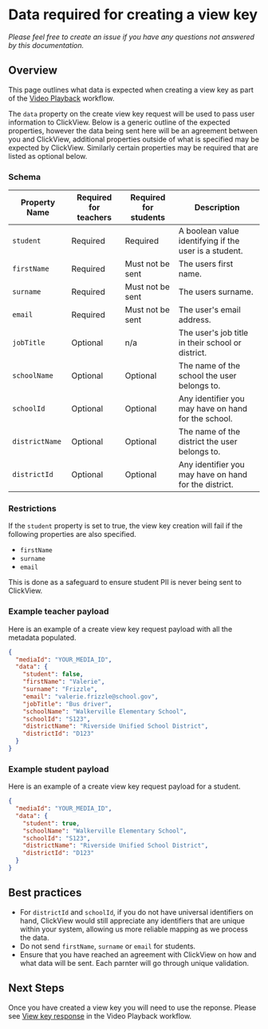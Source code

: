 # Data required for creating a view key

_Please feel free to create an issue if you have any questions not answered by this documentation._

## Overview
This page outlines what data is expected when creating a view key as part of the [Video Playback](video-playback.md) workflow.

The `data` property on the create view key request will be used to pass user information to ClickView. Below is a generic outline of the expected properties, however the data being sent here will be an agreement between you and ClickView, additional properties outside of what is specified may be expected by ClickView. Similarly certain properties may be required that are listed as optional below.

### Schema

|Property Name|Required for teachers|Required for students|Description|
|---|---|---|---|
|`student`|Required|Required|A boolean value identifying if the user is a student.|
|`firstName`|Required|Must not be sent|The users first name.|
|`surname`|Required|Must not be sent|The users surname.|
|`email`|Required|Must not be sent|The user's email address.|
|`jobTitle`|Optional|n/a|The user's job title in their school or district.|
|`schoolName`|Optional|Optional|The name of the school the user belongs to.|
|`schoolId`|Optional|Optional|Any identifier you may have on hand for the school.|
|`districtName`|Optional|Optional|The name of the district the user belongs to.|
|`districtId`|Optional|Optional|Any identifier you may have on hand for the district.|

### Restrictions
If the `student` property is set to true, the view key creation will fail if the following properties are also specified.
- `firstName`
- `surname`
- `email`

This is done as a safeguard to ensure student PII is never being sent to ClickView.

### Example teacher payload
Here is an example of a create view key request payload with all the metadata populated.

```json
{
  "mediaId": "YOUR_MEDIA_ID",
  "data": {
    "student": false,
    "firstName": "Valerie",
    "surname": "Frizzle",
    "email": "valerie.frizzle@school.gov",
    "jobTitle": "Bus driver",
    "schoolName": "Walkerville Elementary School",
    "schoolId": "S123",
    "districtName": "Riverside Unified School District",
    "districtId": "D123"
  }
}
```

### Example student payload
Here is an example of a create view key request payload for a student.

```json
{
  "mediaId": "YOUR_MEDIA_ID",
  "data": {
    "student": true,
    "schoolName": "Walkerville Elementary School",
    "schoolId": "S123",
    "districtName": "Riverside Unified School District",
    "districtId": "D123"
  }
}
```

## Best practices
- For `districtId` and `schoolId`, if you do not have universal identifiers on hand, ClickView would still appreciate any identifiers that are unique within your system, allowing us more reliable mapping as we process the data.
- Do not send `firstName`, `surname` or `email` for students.
- Ensure that you have reached an agreement with ClickView on how and what data will be sent. Each parnter will go through unique validation.

## Next Steps
Once you have created a view key you will need to use the reponse. Please see [View key response](video-playback.md#3-view-key-response) in the Video Playback workflow.